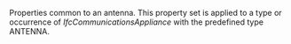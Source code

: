Properties common to an antenna. This property set is applied to a type or occurrence of _IfcCommunicationsAppliance_ with the predefined type ANTENNA.

<!-- end of short definition -->

